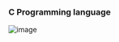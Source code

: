 ### C Programming language

![image](https://github.com/flyingsonu122/C-Programming/assets/51280276/1256fa59-e683-48c7-ab65-13f14ebb43b8)

